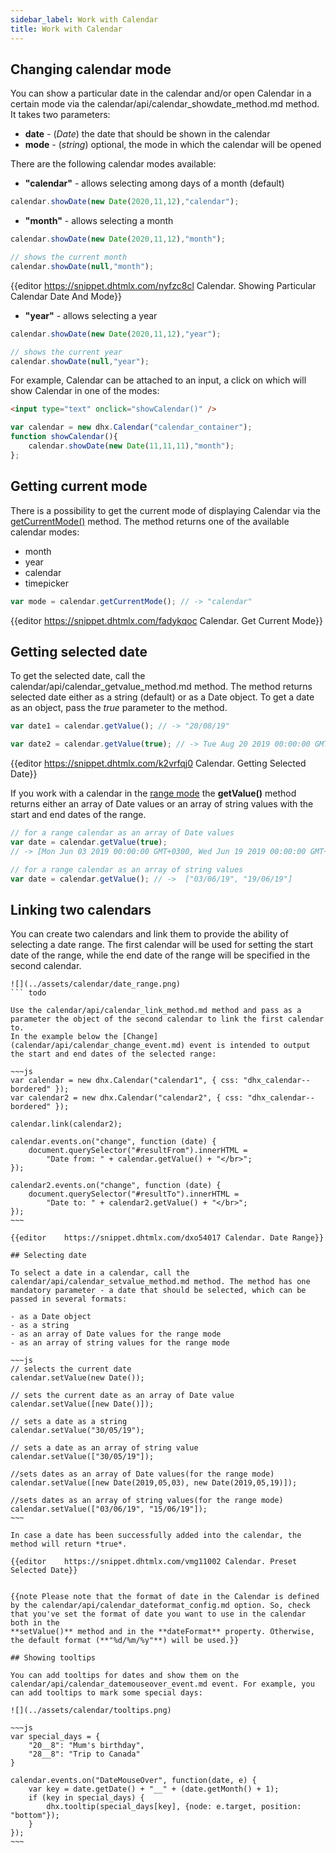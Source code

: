 ```yaml
---
sidebar_label: Work with Calendar
title: Work with Calendar
---          
```


## Changing calendar mode

You can show a particular date in the calendar and/or open Calendar in a certain mode via the calendar/api/calendar_showdate_method.md method. It takes two parameters:

- **date** - (*Date*) the date that should be shown in the calendar
- **mode** - (*string*)	optional, the mode in which the calendar will be opened

There are the following calendar modes available:

- **"calendar"** - allows selecting among days of a month (default)

~~~js
calendar.showDate(new Date(2020,11,12),"calendar");
~~~

- **"month"** - allows selecting a month

~~~js
calendar.showDate(new Date(2020,11,12),"month");

// shows the current month
calendar.showDate(null,"month");
~~~

{{editor    https://snippet.dhtmlx.com/nyfzc8cl	Calendar. Showing Particular Calendar Date And Mode}}

- **"year"** - allows selecting a year

~~~js
calendar.showDate(new Date(2020,11,12),"year");

// shows the current year
calendar.showDate(null,"year");
~~~

For example, Calendar can be attached to an input, a click on which will show Calendar in one of the modes:

~~~html
<input type="text" onclick="showCalendar()" />
~~~

~~~js
var calendar = new dhx.Calendar("calendar_container");
function showCalendar(){
	calendar.showDate(new Date(11,11,11),"month");
};
~~~

## Getting current mode

There is a possibility to get the current mode of displaying Calendar via the [getCurrentMode()](calendar/api/calendar_getcurrentmode_method.md) method. The method returns one of the available calendar modes:

- month
- year
- calendar
- timepicker

~~~js
var mode = calendar.getCurrentMode(); // -> "calendar"
~~~

{{editor    https://snippet.dhtmlx.com/fadykqoc	Calendar. Get Current Mode}}

## Getting selected date

To get the selected date, call the calendar/api/calendar_getvalue_method.md method. The method returns selected date either as a string (default) or as a Date object. 
To get a date as an object, pass the *true* parameter to the method.

~~~js
var date1 = calendar.getValue(); // -> "20/08/19"

var date2 = calendar.getValue(true); // -> Tue Aug 20 2019 00:00:00 GMT+0300 
~~~

{{editor    https://snippet.dhtmlx.com/k2vrfqj0	Calendar. Getting Selected Date}}

If you work with a calendar in the [range mode](calendar/configuring.md#rangemode) the **getValue()** method returns either an array of Date values or an array of string values with the start and end dates of the range.

~~~js
// for a range calendar as an array of Date values 
var date = calendar.getValue(true); 
// -> [Mon Jun 03 2019 00:00:00 GMT+0300, Wed Jun 19 2019 00:00:00 GMT+0300]

// for a range calendar as an array of string values 
var date = calendar.getValue(); // ->  ["03/06/19", "19/06/19"]
~~~

## Linking two calendars

You can create two calendars and link them to provide the ability of selecting a date range. The first calendar will be used for setting the start date of the range, while the end date of the range will be specified in the
second calendar. 

``` todo
![](../assets/calendar/date_range.png)
``` todo

Use the calendar/api/calendar_link_method.md method and pass as a parameter the object of the second calendar to link the first calendar to.
In the example below the [Change](calendar/api/calendar_change_event.md) event is intended to output the start and end dates of the selected range:

~~~js
var calendar = new dhx.Calendar("calendar1", { css: "dhx_calendar--bordered" });
var calendar2 = new dhx.Calendar("calendar2", { css: "dhx_calendar--bordered" });

calendar.link(calendar2);

calendar.events.on("change", function (date) {
	document.querySelector("#resultFrom").innerHTML = 
    	"Date from: " + calendar.getValue() + "</br>";
});

calendar2.events.on("change", function (date) {
	document.querySelector("#resultTo").innerHTML = 
    	"Date to: " + calendar2.getValue() + "</br>";
});
~~~

{{editor    https://snippet.dhtmlx.com/dxo54017	Calendar. Date Range}}

## Selecting date 

To select a date in a calendar, call the calendar/api/calendar_setvalue_method.md method. The method has one mandatory parameter - a date that should be selected, which can be passed in several formats:

- as a Date object
- as a string
- as an array of Date values for the range mode
- as an array of string values for the range mode

~~~js
// selects the current date
calendar.setValue(new Date());

// sets the current date as an array of Date value
calendar.setValue([new Date()]);
 
// sets a date as a string
calendar.setValue("30/05/19");

// sets a date as an array of string value
calendar.setValue(["30/05/19"]);

//sets dates as an array of Date values(for the range mode)
calendar.setValue([new Date(2019,05,03), new Date(2019,05,19)]);

//sets dates as an array of string values(for the range mode)
calendar.setValue(["03/06/19", "15/06/19"]);
~~~

In case a date has been successfully added into the calendar, the method will return *true*.

{{editor    https://snippet.dhtmlx.com/vmg11002	Calendar. Preset Selected Date}}


{{note Please note that the format of date in the Calendar is defined by the calendar/api/calendar_dateformat_config.md option. So, check that you've set the format of date you want to use in the calendar both in the
**setValue()** method and in the **dateFormat** property. Otherwise, the default format (**"%d/%m/%y"**) will be used.}}

## Showing tooltips

You can add tooltips for dates and show them on the calendar/api/calendar_datemouseover_event.md event. For example, you can add tooltips to mark some special days:

![](../assets/calendar/tooltips.png)

~~~js
var special_days = {
	"20__8": "Mum's birthday",
	"28__8": "Trip to Canada"
}

calendar.events.on("DateMouseOver", function(date, e) {
	var key = date.getDate() + "__" + (date.getMonth() + 1);
	if (key in special_days) {
		dhx.tooltip(special_days[key], {node: e.target, position: "bottom"});
	}
});
~~~





